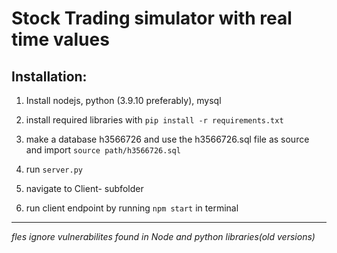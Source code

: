 # Stock Trading simulator with real time values

## Installation:
1. Install nodejs, python (3.9.10 preferably), mysql

2. install required libraries with `pip install -r requirements.txt`

3. make a database h3566726 and use the h3566726.sql file as source and import `source path/h3566726.sql`

4. run `server.py`

5. navigate to Client- subfolder

6. run client endpoint by running `npm start` in terminal

- - - -

_fles ignore vulnerabilites found in Node and python libraries(old versions)_
